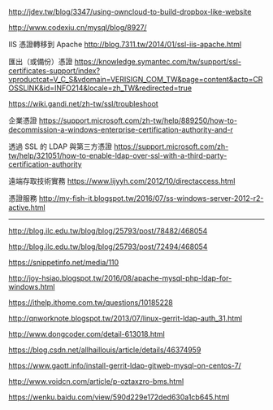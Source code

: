 
http://jdev.tw/blog/3347/using-owncloud-to-build-dropbox-like-website

http://www.codexiu.cn/mysql/blog/8927/



IIS 憑證轉移到 Apache
http://blog.7311.tw/2014/01/ssl-iis-apache.html

匯出（或備份）憑證
https://knowledge.symantec.com/tw/support/ssl-certificates-support/index?vproductcat=V_C_S&vdomain=VERISIGN_COM_TW&page=content&actp=CROSSLINK&id=INFO214&locale=zh_TW&redirected=true


https://wiki.gandi.net/zh-tw/ssl/troubleshoot


企業憑證
https://support.microsoft.com/zh-tw/help/889250/how-to-decommission-a-windows-enterprise-certification-authority-and-r

透過 SSL 的 LDAP 與第三方憑證
https://support.microsoft.com/zh-tw/help/321051/how-to-enable-ldap-over-ssl-with-a-third-party-certification-authority


遠端存取技術實務
https://www.lijyyh.com/2012/10/directaccess.html

憑證服務
http://my-fish-it.blogspot.tw/2016/07/ss-windows-server-2012-r2-active.html



-----------------------------------

http://blog.ilc.edu.tw/blog/blog/25793/post/78482/468054

http://blog.ilc.edu.tw/blog/blog/25793/post/72494/468054


https://snippetinfo.net/media/110

http://joy-hsiao.blogspot.tw/2016/08/apache-mysql-php-ldap-for-windows.html

https://ithelp.ithome.com.tw/questions/10185228

http://qnworknote.blogspot.tw/2013/07/linux-gerrit-ldap-auth_31.html

http://www.dongcoder.com/detail-613018.html

https://blog.csdn.net/allhaillouis/article/details/46374959

https://www.gaott.info/install-gerrit-ldap-gitweb-mysql-on-centos-7/

http://www.voidcn.com/article/p-oztaxzro-bms.html

https://wenku.baidu.com/view/590d229e172ded630a1cb645.html

